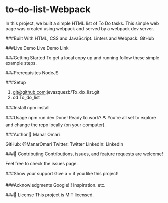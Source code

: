 # to-do-list-Webpack
In this project, we built a simple HTML list of To Do tasks. This simple web page was created using webpack and served by a webpack dev server.

###Built With
HTML, CSS and JavaScript.
Linters and Webpack.
GitHub

###Live Demo
Live Demo Link

###Getting Started
To get a local copy up and running follow these simple example steps.

###Prerequisites
NodeJS

###Setup
1. git@github.com:jevazquezb/To_do_list.git
2. cd To_do_list

###Install
npm install

###Usage
npm run dev
Done!
Ready to work? ⛏️ You're all set to explore and change the repo locally (on your computer).

###Author
👤 Manar Omari 

GitHub: @ManarOmari
Twitter: Twitter
LinkedIn: LinkedIn

###🤝 Contributing
Contributions, issues, and feature requests are welcome!

Feel free to check the issues page.

###Show your support
Give a ⭐️ if you like this project!

###Acknowledgments
Google!!!
Inspiration.
etc.

###📝 License
This project is MIT licensed.